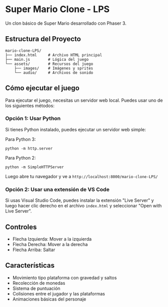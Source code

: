 # Super Mario Clone - LPS

Un clon básico de Super Mario desarrollado con Phaser 3.

## Estructura del Proyecto

```
mario-clone-LPS/
├── index.html     # Archivo HTML principal
├── main.js        # Lógica del juego
└── assets/        # Recursos del juego
    ├── images/    # Imágenes y sprites
    └── audio/     # Archivos de sonido
```

## Cómo ejecutar el juego

Para ejecutar el juego, necesitas un servidor web local. Puedes usar uno de los siguientes métodos:

### Opción 1: Usar Python

Si tienes Python instalado, puedes ejecutar un servidor web simple:

Para Python 3:
```
python -m http.server
```

Para Python 2:
```
python -m SimpleHTTPServer
```

Luego abre tu navegador y ve a `http://localhost:8000/mario-clone-LPS/`

### Opción 2: Usar una extensión de VS Code

Si usas Visual Studio Code, puedes instalar la extensión "Live Server" y luego hacer clic derecho en el archivo `index.html` y seleccionar "Open with Live Server".

## Controles

- Flecha Izquierda: Mover a la izquierda
- Flecha Derecha: Mover a la derecha
- Flecha Arriba: Saltar

## Características

- Movimiento tipo plataforma con gravedad y saltos
- Recolección de monedas
- Sistema de puntuación
- Colisiones entre el jugador y las plataformas
- Animaciones básicas del personaje 
